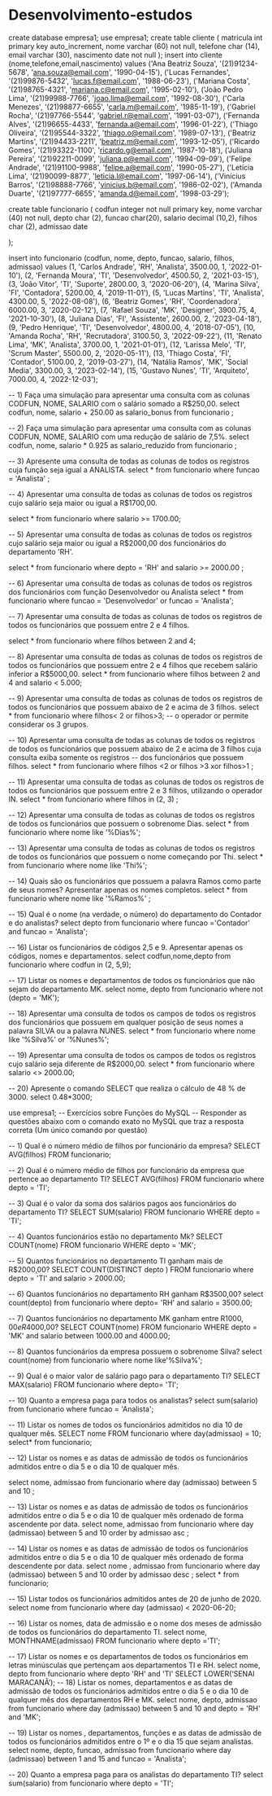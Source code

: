 # Desenvolvimento-estudos
create database empresa1;
use empresa1;
create table cliente ( 
matricula int primary key auto_increment, 
nome varchar (60) not null,
 telefone char (14),
 email varchar (30),
 nascimento date not null
);
insert into cliente (nome,telefone,email,nascimento)
values
('Ana Beatriz Souza', '(21)91234-5678', 'ana.souza@email.com', '1990-04-15'),
('Lucas Fernandes', '(21)99876-5432', 'lucas.f@email.com', '1988-06-23'),
('Mariana Costa', '(21)98765-4321', 'mariana.c@email.com', '1995-02-10'),
('João Pedro Lima', '(21)99988-7766', 'joao.lima@email.com', '1992-08-30'),
('Carla Menezes', '(21)98877-6655', 'carla.m@email.com', '1985-11-19'),
('Gabriel Rocha', '(21)97766-5544', 'gabriel.r@email.com', '1991-03-07'),
('Fernanda Alves', '(21)96655-4433', 'fernanda.a@email.com', '1996-01-22'),
('Thiago Oliveira', '(21)95544-3322', 'thiago.o@email.com', '1989-07-13'),
('Beatriz Martins', '(21)94433-2211', 'beatriz.m@email.com', '1993-12-05'),
('Ricardo Gomes', '(21)93322-1100', 'ricardo.g@email.com', '1987-10-18'),
('Juliana Pereira', '(21)92211-0099', 'juliana.p@email.com', '1994-09-09'),
('Felipe Andrade', '(21)91100-9988', 'felipe.a@email.com', '1990-05-27'),
('Letícia Lima', '(21)90099-8877', 'leticia.l@email.com', '1997-06-14'),
('Vinícius Barros', '(21)98888-7766', 'vinicius.b@email.com', '1986-02-02'),
('Amanda Duarte', '(21)97777-6655', 'amanda.d@email.com', '1998-03-29');

create table funcionario (
codfun integer not null primary key,
nome varchar (40) not null,
depto char (2),
funcao char(20),
salario decimal (10,2),
filhos char (2),
admissao date 

);

insert into funcionario (codfun, nome, depto, funcao, salario, filhos, admissao)
values
(1, 'Carlos Andrade', 'RH', 'Analista', 3500.00, 1, '2022-01-10'),
(2, 'Fernanda Moura', 'TI', 'Desenvolvedor', 4500.50, 2, '2021-03-15'),
(3, 'João Vitor', 'TI', 'Suporte', 2800.00, 3, '2020-06-20'),
(4, 'Marina Silva', 'FI', 'Contadora', 5200.00, 4, '2019-11-01'),
(5, 'Lucas Martins', 'TI', 'Analista', 4300.00, 5, '2022-08-08'),
(6, 'Beatriz Gomes', 'RH', 'Coordenadora', 6000.00, 3, '2020-02-12'),
(7, 'Rafael Souza', 'MK', 'Designer', 3900.75, 4, '2021-10-30'),
(8, 'Juliana Dias', 'FI', 'Assistente', 2600.00, 2, '2023-04-18'),
(9, 'Pedro Henrique', 'TI', 'Desenvolvedor', 4800.00, 4, '2018-07-05'),
(10, 'Amanda Rocha', 'RH', 'Recrutadora', 3100.50, 3, '2022-09-22'),
(11, 'Renato Lima', 'MK', 'Analista', 3700.00, 1, '2021-01-01'),
(12, 'Larissa Melo', 'TI', 'Scrum Master', 5500.00, 2, '2020-05-11'),
(13, 'Thiago Costa', 'FI', 'Contador', 5100.00, 2, '2019-03-27'),
(14, 'Natália Ramos', 'MK', 'Social Media', 3300.00, 3, '2023-02-14'),
(15, 'Gustavo Nunes', 'TI', 'Arquiteto', 7000.00, 4, '2022-12-03');


-- 1)	Faça uma simulação para apresentar uma consulta com as colunas CODFUN, NOME, SALARIO com o salário somado a R$250,00.
select 
codfun,
nome, 
salario + 250.00 as salario_bonus
 from funcionario ;

-- 2)	Faça uma simulação para apresentar uma consulta com as colunas CODFUN, NOME, SALARIO com uma redução de salário de 7,5%.
select 
codfun,
nome,
salario * 0.925 as salario_reduzido
from funcionario ;

-- 3)	Apresente uma consulta de todas as colunas de todos os registros cuja função seja igual a ANALISTA.
select * from funcionario where funcao = 'Analista' ;


-- 4)	Apresentar uma consulta de todas as colunas de todos os registros cujo salário seja maior ou igual a R$1700,00.

select *  from funcionario where salario >= 1700.00;


-- 5)	Apresentar uma consulta de todas as colunas de todos os registros cujo salário seja maior ou igual a R$2000,00 dos funcionários do departamento 'RH'.

select * from funcionario where depto = 'RH' and salario >= 2000.00 ;

-- 6)	Apresentar uma consulta de todas as colunas de todos os registros dos funcionários com função Desenvolvedor ou Analista 
select * from funcionario where funcao = 'Desenvolvedor' or funcao = 'Analista';

-- 7)	Apresentar uma consulta de todas as colunas de todos os registros de todos os funcionários que possuem entre 2 e 4 filhos.

select * from funcionario where filhos between 2 and 4;

-- 8)	Apresentar uma consulta de todas as colunas de todos os registros de todos os funcionários que possuem entre 2 e 4 filhos que recebem salário inferior a R$5000,00.
select * from funcionario  where filhos between 2 and 4 and salario < 5.000;

-- 9)	Apresentar uma consulta de todas as colunas de todos os registros de todos os funcionários que possuem abaixo de 2 e acima de 3 filhos.
select * from funcionario where filhos< 2 or filhos>3;
-- o operador or  permite considerar  os 3 grupos.

-- 10)	Apresentar uma consulta de todas as colunas de todos os registros de todos os funcionários que possuem abaixo de 2 e acima de 3 filhos cuja consulta exiba somente os registros
-- dos funcionários que possuem filhos.
select * from funcionario where filhos <2 or filhos >3 xor filhos>1 ;

-- 11)	Apresentar uma consulta de todas as colunas de todos os registros de todos os funcionários que possuem entre 2 e 3 filhos, utilizando o operador IN.
select * from funcionario  where filhos in (2, 3) ;

-- 12)	Apresentar uma consulta de todas as colunas de todos os registros de todos os funcionários que possuem o sobrenome Dias.
select * from funcionario where nome like '%Dias%';

-- 13)	Apresentar uma consulta de todas as colunas de todos os registros de todos os funcionários que possuem o nome começando por Thi.
select * from funcionario where nome like 'Thi%';

-- 14)	Quais são os funcionários que possuem a palavra Ramos como parte de seus nomes? Apresentar apenas os nomes completos.
select * from funcionario where nome like '%Ramos%' ;

-- 15)	Qual é o nome (na verdade, o número) do departamento do Contador e do analistas?
select depto from funcionario where funcao ='Contador' and funcao = 'Analista';

-- 16)	Listar os funcionários de códigos 2,5 e 9. Apresentar apenas os códigos, nomes e departamentos.
select codfun,nome,depto from funcionario where codfun in (2, 5,9);

-- 17)	Listar os nomes e departamentos de todos os funcionários que não sejam do departamento MK.
select nome, depto from funcionario where not (depto = 'MK');


-- 18)	Apresentar uma consulta de todos os campos de todos os registros dos funcionários que possuem em qualquer posição de seus nomes a palavra SILVA ou a palavra NUNES.
select * from funcionario where nome like '%Silva%' or '%Nunes%';

-- 19)	Apresentar uma consulta de todos os campos de todos os registros cujo salário seja diferente de R$2000,00.
select * from funcionario where salario  <> 2000.00;

-- 20)	Apresente o comando SELECT que realiza o cálculo de 48 % de 3000.
select 0.48*3000;

use  empresa1;
-- Exercícios sobre Funções do MySQL
-- Responder as questões abaixo com o comando exato no MySQL que traz a resposta correta (Um único comando por questão)


-- 1) Qual é o número médio de filhos por funcionário da empresa?
SELECT AVG(filhos) FROM funcionario;

-- 2) Qual é o número médio de filhos por funcionário da empresa que pertence ao departamento TI?
SELECT AVG(filhos) FROM funcionario where depto = 'TI';

-- 3) Qual é o valor da soma dos salários pagos aos funcionários do departamento TI?
SELECT SUM(salario) FROM funcionario WHERE depto = 'TI';

-- 4) Quantos funcionários estão no departamento Mk?
SELECT COUNT(nome) FROM funcionario WHERE depto = 'MK';

-- 5) Quantos funcionários no departamento TI ganham mais de R$2000,00?
SELECT COUNT(DISTINCT depto ) FROM funcionario where depto = 'TI' and salario > 2000.00;

-- 6) Quantos funcionários no departamento RH ganham  R$3500,00?
select count(depto) from funcionario where depto= 'RH' and salario = 3500.00;

-- 7) Quantos funcionários no departamento MK ganham entre R$1000,00 e R$4000,00?
SELECT COUNT(nome) FROM funcionario WHERE depto = 'MK' and salario between 1000.00 and 4000.00;

-- 8) Quantos funcionários da empresa possuem o sobrenome Silva?
select count(nome) from funcionario where nome like'%Silva%';

-- 9) Qual é o maior valor de salário pago para o departamento TI?
SELECT MAX(salario) FROM funcionario where depto= 'TI';

-- 10) Quanto a empresa paga para todos os analistas?
select sum(salario) from funcionario where funcao = 'Analista';

-- 11) Listar os nomes de todos os funcionários admitidos no dia 10 de qualquer mês. 
SELECT nome
FROM funcionario where day(admissao) = 10; 
select* from funcionario;

-- 12) Listar os nomes e as datas de admissão de todos os funcionários admitidos entre o dia 5 e o dia 10 de qualquer mês. 

select nome, admissao from funcionario where day (admissao) between  5 and 10 ;

-- 13) Listar os nomes e as datas de admissão de todos os funcionários admitidos entre o dia 5 e o dia 10 de qualquer mês ordenado de forma ascendente por data. 
select nome, admissao 
from funcionario
 where day (admissao) between 5 and 10
order by admissao asc ;
 
-- 14) Listar os nomes e as datas de admissão de todos os funcionários admitidos entre o dia 5 e o dia 10 de qualquer mês ordenado de forma descendente por data. 
select nome , admissao from funcionario where day (admissao) between 5 and 10 
order by admissao desc ;
select * from funcionario;

-- 15) Listar todos os funcionários admitidos antes de 20 de junho de 2020. 
select nome from funcionario where day (admissao) < 2020-06-20;

-- 16) Listar os nomes, data de admissão e o nome dos meses de admissão de todos os funcionários do departamento TI. 
select nome,  MONTHNAME(admissao) 
FROM funcionario 
where depto ='TI';

-- 17) Listar os nomes e os departamentos de todos os funcionários em letras minúsculas que pertençam aos departamentos TI e RH. 
select nome, depto from funcionario where depto 'RH' and 'TI'
SELECT LOWER(‘SENAI MARACANÃ’);
-- 18) Listar os nomes, departamentos e as datas de admissão de todos os funcionários admitidos entre o dia 5 e o dia 10 de qualquer mês dos departamentos RH e  MK. 
select nome, depto, admissao from funcionario where day (admissao) between  5 and 10 and depto = 'RH' and 'MK';

-- 19) Listar os nomes , departamentos, funções e as datas de admissão de todos os funcionários admitidos entre o 1º e o dia 15 que sejam analistas. 
 select nome, depto, funcao, admissao from funcionario where day (admissao) between 1 and 15 and funcao = 'Analista';
 
-- 20) Quanto a empresa paga para os analistas do departamento TI? 
select sum(salario) from funcionario where depto = 'TI';








